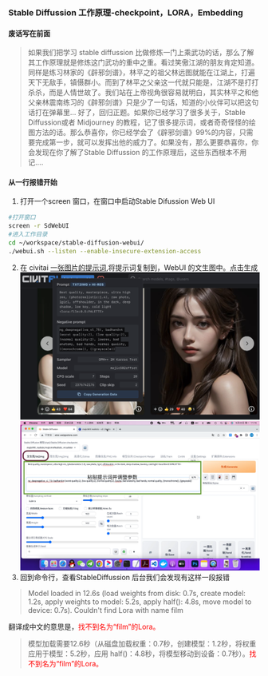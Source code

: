 ### Stable Diffussion 工作原理-checkpoint，LORA，Embedding 

#### 废话写在前面
> 如果我们把学习 stable diffussion 比做修炼一门上乘武功的话，那么了解其工作原理就是修炼这门武功的重中之重。看过笑傲江湖的朋友肯定知道。同样是练习林家的《辟邪剑谱》，林平之的祖父林远图就能在江湖上，打遍天下无敌手，镇慑群小。而到了林平之父亲这一代就只能是，江湖不是打打杀杀，而是人情世故了。我们站在上帝视角很容易就明白，其实林平之和他父亲林震南练习的《辟邪剑谱》只是少了一句话，知道的小伙伴可以把这句话打在弹幕里...
> 好了，回归正题。如果你已经学习了很多关于，Stable Diffussion或者 Midjourney 的教程，记了很多提示词，或者奇奇怪怪的绘图方法的话。那么恭喜你，你已经学会了《辟邪剑谱》99%的内容，只需要完成第一步，就可以发挥出他的威力了。如果没有，那么更要恭喜你，你会发现在你了解了Stable Diffussion 的工作原理后，这些东西根本不用记....
#### 从一行报错开始

1. 打开一个screen 窗口，在窗口中启动Stable Difussion Web UI
```bash
#打开窗口
screen -r SdWebUI
#进入工作目录
cd ~/workspace/stable-diffusion-webui/
./webui.sh --listen --enable-insecure-extension-access
```
2. 在 civitai [一张图片的提示词](https://civitai.com/models/43331/majicmix-realistic),将提示词复制到，WebUI 的文生图中。点击生成
![prompts](./asserts/01_prompt.png)
![copy prompts](./asserts/02_prompt_copy.png)
3. 回到命令行，查看StableDiffussion 后台我们会发现有这样一段报错
> Model loaded in 12.6s (load weights from disk: 0.7s, create model: 1.2s, apply weights to model: 5.2s, apply half(): 4.8s, move model to device: 0.7s).
Couldn't find Lora with name film

翻译成中文的意思是，<font color="red">找不到名为“film”的Lora。</font>

> 模型加载需要12.6秒（从磁盘加载权重：0.7秒，创建模型：1.2秒，将权重应用于模型：5.2秒，应用 half()：4.8秒，将模型移动到设备：0.7秒）。<font color="red">找不到名为“film”的Lora。</font>







